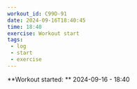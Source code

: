 ```yaml
---
workout_id: C99D-91
date: 2024-09-16T18:40:45
time: 18:40
exercise: Workout start
tags:
 - log
 - start
 - exercise
---
```


**Workout started: ** 2024-09-16 - 18:40